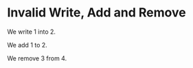 # Invalid Write, Add and Remove

We write 1 into 2.
<!--       ^
error: invalid write target - cannot write into IntLiteral [write.target.invalid]
-->

We add 1 to 2.
<!--     ^
error: invalid add target - cannot add to IntLiteral [add.target.invalid]
-->

We remove 3 from 4.
<!--        ^
error: invalid remove target - cannot remove from IntLiteral [remove.target.invalid]
-->
